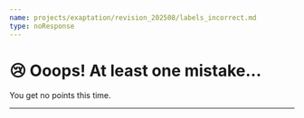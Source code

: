 ```yaml
---
name: projects/exaptation/revision_202508/labels_incorrect.md
type: noResponse
---
```


# 😢 Ooops! At least one mistake...

You get no points this time.

---
